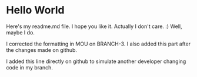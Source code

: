 # Hello World
Here's my readme.md file.
I hope you like it.
Actually I don't care. :)
Well, maybe I do.

I corrected the formatting in MOU on BRANCH-3.  I also added this part after
the changes made on github.

I added this line directly on github to simulate another developer changing code in my branch.
